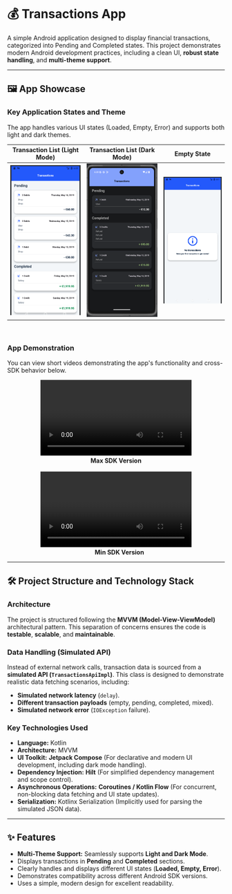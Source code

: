 # 💰 Transactions App

A simple Android application designed to display financial transactions, categorized into Pending and Completed states. This project demonstrates modern Android development practices, including a clean UI, **robust state handling**, and **multi-theme support**.

---

## 🖼️ App Showcase

### **Key Application States and Theme**
The app handles various UI states (Loaded, Empty, Error) and supports both light and dark themes.

| Transaction List (Light Mode) | Transaction List (Dark Mode) | Empty State |
| :---: | :---: | :---: |
| [![Transaction List](assets/transactions_list_screenshot.png)](assets/transactions_list_screenshot.png) | [![Dark Mode](assets/transactions_list_dark_mode.png)](assets/transactions_list_dark_mode.png) | [![Empty State](assets/no_transactions_state.png)](assets/no_transactions_state.png) | 

<br>

### **App Demonstration**
You can view short videos demonstrating the app's functionality and cross-SDK behavior below.

<p align="center">
    <video src="https://github.com/user-attachments/assets/a5b93776-0e70-4701-9b30-eac5adb5f01c" width="350" controls></video>
    <br>
    <strong>Max SDK Version</strong>
    <br><br>
    <video src="https://github.com/user-attachments/assets/fe4ef289-9507-4fb8-a989-fdfa2e70a9de" width="350" controls></video>
    <br>
    <strong>Min SDK Version</strong>
</p>

---

## 🛠️ Project Structure and Technology Stack

### **Architecture**
The project is structured following the **MVVM (Model-View-ViewModel)** architectural pattern. This separation of concerns ensures the code is **testable**, **scalable**, and **maintainable**.

### **Data Handling (Simulated API)**
Instead of external network calls, transaction data is sourced from a **simulated API (`TransactionsApiImpl`)**. This class is designed to demonstrate realistic data fetching scenarios, including:
* **Simulated network latency** (`delay`).
* **Different transaction payloads** (empty, pending, completed, mixed).
* **Simulated network error** (`IOException` failure).

### **Key Technologies Used**
* **Language:** Kotlin
* **Architecture:** MVVM
* **UI Toolkit:** **Jetpack Compose** (For declarative and modern UI development, including dark mode handling).
* **Dependency Injection:** **Hilt** (For simplified dependency management and scope control).
* **Asynchronous Operations:** **Coroutines / Kotlin Flow** (For concurrent, non-blocking data fetching and UI state updates).
* **Serialization:** Kotlinx Serialization (Implicitly used for parsing the simulated JSON data).

---

## ✨ Features

* **Multi-Theme Support:** Seamlessly supports **Light and Dark Mode**.
* Displays transactions in **Pending** and **Completed** sections.
* Clearly handles and displays different UI states (**Loaded, Empty, Error**).
* Demonstrates compatibility across different Android SDK versions.
* Uses a simple, modern design for excellent readability.
